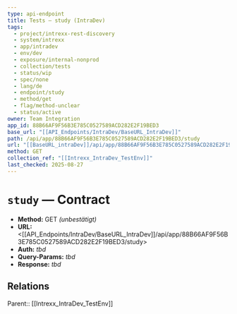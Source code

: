```yaml
---
type: api-endpoint
title: Tests — study (IntraDev)
tags:
  - project/intrexx-rest-discovery
  - system/intrexx
  - app/intradev
  - env/dev
  - exposure/internal-nonprod
  - collection/tests
  - status/wip
  - spec/none
  - lang/de
  - endpoint/study
  - method/get
  - flag/method-unclear
  - status/active
owner: Team Integration
app_id: 88B66AF9F56B3E785C0527589ACD282E2F19BED3
base_url: "[[API_Endpoints/IntraDev/BaseURL_IntraDev]]"
path: /api/app/88B66AF9F56B3E785C0527589ACD282E2F19BED3/study
url: "[[BaseURL_intraDev]]/api/app/88B66AF9F56B3E785C0527589ACD282E2F19BED3/study"
method: GET
collection_ref: "[[Intrexx_IntraDev_TestEnv]]"
last_checked: 2025-08-27
---
```


# `study` — Contract
- **Method:** GET *(unbestätigt)*
- **URL:** <[[API_Endpoints/IntraDev/BaseURL_IntraDev]]/api/app/88B66AF9F56B3E785C0527589ACD282E2F19BED3/study>
- **Auth:** _tbd_
- **Query-Params:** _tbd_
- **Response:** _tbd_

## Relations
Parent:: [[Intrexx_IntraDev_TestEnv]]
